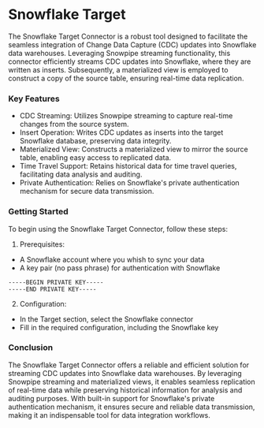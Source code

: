 # Snowflake Target

The Snowflake Target Connector is a robust tool designed to facilitate the seamless integration of Change Data Capture (CDC) updates into Snowflake data warehouses. Leveraging Snowpipe streaming functionality, this connector efficiently streams CDC updates into Snowflake, where they are written as inserts. Subsequently, a materialized view is employed to construct a copy of the source table, ensuring real-time data replication.

### Key Features

- CDC Streaming: Utilizes Snowpipe streaming to capture real-time changes from the source system.
- Insert Operation: Writes CDC updates as inserts into the target Snowflake database, preserving data integrity.
- Materialized View: Constructs a materialized view to mirror the source table, enabling easy access to replicated data.
- Time Travel Support: Retains historical data for time travel queries, facilitating data analysis and auditing.
- Private Authentication: Relies on Snowflake's private authentication mechanism for secure data transmission.

### Getting Started

To begin using the Snowflake Target Connector, follow these steps:

1. Prerequisites:
- A Snowflake account where you whish to sync your data
- A key pair (no pass phrase) for authentication with Snowflake
```
-----BEGIN PRIVATE KEY-----
-----END PRIVATE KEY-----
```
2. Configuration:
- In the Target section, select the Snowflake connector
- Fill in the required configuration, including the Snowflake key

### Conclusion

The Snowflake Target Connector offers a reliable and efficient solution for streaming CDC updates into Snowflake data warehouses. By leveraging Snowpipe streaming and materialized views, it enables seamless replication of real-time data while preserving historical information for analysis and auditing purposes. With built-in support for Snowflake's private authentication mechanism, it ensures secure and reliable data transmission, making it an indispensable tool for data integration workflows.